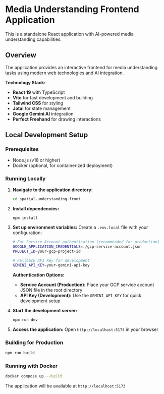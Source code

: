 # Media Understanding Frontend Application

This is a standalone React application with AI-powered media understanding capabilities.

## Overview

The application provides an interactive frontend for media understanding tasks using modern web technologies and AI integration.

**Technology Stack:**
- **React 19** with TypeScript
- **Vite** for fast development and building
- **Tailwind CSS** for styling
- **Jotai** for state management
- **Google Gemini AI** integration
- **Perfect Freehand** for drawing interactions

## Local Development Setup

### Prerequisites
- Node.js (v18 or higher)
- Docker (optional, for containerized deployment)

### Running Locally

1. **Navigate to the application directory:**
   ```bash
   cd spatial-understanding-front
   ```

2. **Install dependencies:**
   ```bash
   npm install
   ```

3. **Set up environment variables:**
   Create a `.env.local` file with your configuration:
   ```bash
   # For Service Account authentication (recommended for production)
   GOOGLE_APPLICATION_CREDENTIALS=./gcp-service-account.json
   PROJECT_ID=your-gcp-project-id
   
   # Fallback API Key for development
   GEMINI_API_KEY=your-gemini-api-key
   ```
   
   **Authentication Options:**
   - **Service Account (Production):** Place your GCP service account JSON file in the root directory
   - **API Key (Development):** Use the `GEMINI_API_KEY` for quick development setup

4. **Start the development server:**
   ```bash
   npm run dev
   ```

5. **Access the application:**
   Open `http://localhost:5173` in your browser

### Building for Production

```bash
npm run build
```

### Running with Docker

```bash
docker compose up --build
```

The application will be available at `http://localhost:5173`